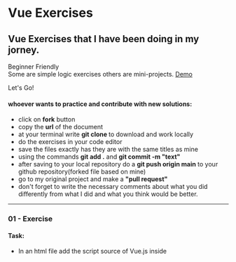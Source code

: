 # Vue Exercises
## Vue Exercises that I have been doing in my jorney. 


Beginner Friendly  
Some are simple logic exercises others are mini-projects.
[Demo](https://rs-coding.github.io/VueExercises/)

Let's Go!

#### whoever wants to practice and contribute with new solutions:
- click on **fork** button
- copy the **url** of the document
- at your terminal write **git clone <url>** to download and work locally
- do the exercises in your code editor 
- save the files exactly has they are with the same titles as mine
- using the commands **git add .**  and **git commit -m "text"**
- after saving to your local repository do a **git push origin main** to your github repository(forked file based on mine)
- go to my original project and make a **"pull request"**
- don't forget to write the necessary comments about what you did differently from what I did and what you think would be better.


---

### 01 - Exercise

#### **Task:**

- In an html file add the script source of Vue.js inside <script src=""> tag
- Inside Body tag you will create your first app by adding a div with id called app
- Inside the div tag create a paragraph that will be interpolated by Vue.js
- Create your first Vue new instance inside the <script> tags before </body>.
- Inside the  new Vue Instance ,has you may know, you have to add the el and data properties.
- Inside data, create a property called title with the value ' Using Vue JS'
- now you have to interpolate by adding that title inside the paragraph <p>


#### _Subjects Tips:_

_Add script src vue [link](https://vuejs.org/v2/guide/index.html#Getting-Started)_, _Declare and rending [link](https://vuejs.org/v2/guide/index.html#Declarative-Rendering)_,

**Resolution:** [Code](https://github.com/RS-coding/VueExercises/blob/main/solutions_exercises/01exercise.html)

---

### 02 - Exercise

#### **Task:**

- Doing the same thing as exercise number 1
- add a method changeMessage() in vue instance , get the title propriety and change to 'Vue.JS is really cool'
- interpolate by using the name of the method in the paragraph

#### _Subjects Tips:_

_Data and Methods [link](https://vuejs.org/v2/guide/instance.html#Data-and-Methods)_

**Resolution:** [Code](https://github.com/RS-coding/VueExercises/blob/main/solutions_exercises/02exercise.html)
  
  ---

### 03 - Exercise

#### **Task:**

- create a link tag '<a>' inside the the div '#app' with text 'click here to learn more about v-bind attribute'
- in the vue instace create a property called link with the value 'https://vuejs.org/v2/guide/syntax.html#Attributes'
- bind that value inside the link tag '<a>' using the attribute v-bind 

#### _Subjects Tips:_

_v-bind Attribute [link](https://vuejs.org/v2/guide/syntax.html#Attributes)_

**Resolution:** [Code](https://github.com/RS-coding/VueExercises/blob/main/solutions_exercises/03exercise.html)



